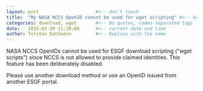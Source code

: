 ```yaml
---
layout: post                     #<-- don't touch
title:  "My NASA NCCS OpenID cannot be used for wget scripting" #<-- keep the quotes " ... "
categories: download, wget       #<-- No quotes, comma separated tags
date:   2015-03-30 11:30:00      #<-- current date and time
author: Torsten Rathmann         #<-- Replace with the name
---
```


NASA NCCS OpenIDs cannot be used for ESGF download scripting ("wget scripts") since NCCS is not allowed to provide claimed identities. This feature has been deliberately disabled.

Please use another download method or use an OpenID issued from another ESGF portal.
